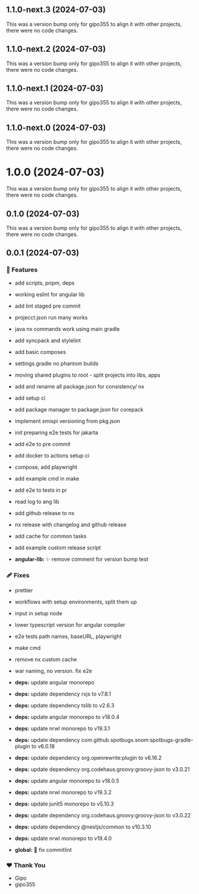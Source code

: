 ## 1.1.0-next.3 (2024-07-03)

This was a version bump only for gipo355 to align it with other projects, there were no code changes.

## 1.1.0-next.2 (2024-07-03)

This was a version bump only for gipo355 to align it with other projects, there were no code changes.

## 1.1.0-next.1 (2024-07-03)

This was a version bump only for gipo355 to align it with other projects, there were no code changes.

## 1.1.0-next.0 (2024-07-03)

This was a version bump only for gipo355 to align it with other projects, there were no code changes.

# 1.0.0 (2024-07-03)

This was a version bump only for gipo355 to align it with other projects, there were no code changes.

## 0.1.0 (2024-07-03)

This was a version bump only for gipo355 to align it with other projects, there were no code changes.

## 0.0.1 (2024-07-03)


### 🚀 Features

- add scripts, pnpm, deps

- working eslint for angular lib

- add lint staged pre commit

- projecct.json run many works

- java nx commands work using main gradle

- add syncpack and stylelint

- add basic composes

- settings.gradle no phantom builds

- moving shared plugins to root - split projects into libs, apps

- add and rename all package.json for consistency/ nx

- add setup ci

- add package manager to package.json for corepack

- implement smispi versioning from pkg.json

- init preparing e2e tests for jakarta

- add e2e to pre commit

- add docker to actions setup ci

- compose, add playwright

- add example cmd in make

- add e2e to tests in pr

- read log to ang lib

- add github release to nx

- nx release with changelog and github release

- add cache for common tasks

- add example custom release script

- **angular-lib:** :sparkles: remove  comment for version bump test


### 🩹 Fixes

- prettier

- workflows with setup environments, split them up

- input in setup node

- lower typescript version for angular compiler

- e2e tests path names, baseURL, playwright

- make cmd

- remove nx custom cache

- war naming, no version. fix e2e

- **deps:** update angular monorepo

- **deps:** update dependency rxjs to v7.8.1

- **deps:** update dependency tslib to v2.6.3

- **deps:** update angular monorepo to v18.0.4

- **deps:** update nrwl monorepo to v19.3.1

- **deps:** update dependency com.github.spotbugs.snom:spotbugs-gradle-plugin to v6.0.18

- **deps:** update dependency org.openrewrite:plugin to v6.16.2

- **deps:** update dependency org.codehaus.groovy:groovy-json to v3.0.21

- **deps:** update angular monorepo to v18.0.5

- **deps:** update nrwl monorepo to v19.3.2

- **deps:** update junit5 monorepo to v5.10.3

- **deps:** update dependency org.codehaus.groovy:groovy-json to v3.0.22

- **deps:** update dependency @nestjs/common to v10.3.10

- **deps:** update nrwl monorepo to v19.4.0

- **global:** :bug: fix commitlint


### ❤️  Thank You

- Gipo
- gipo355